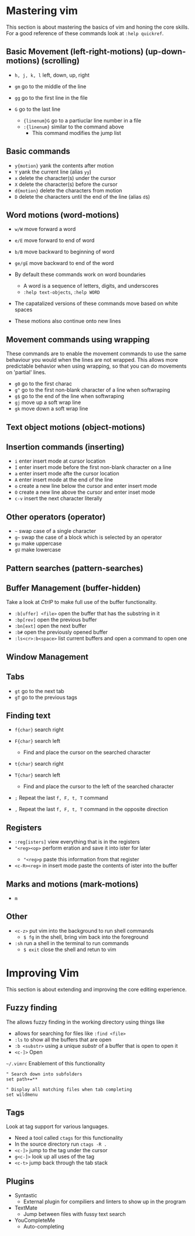 # Mastering vim

This section is about mastering the basics of vim and honing the core skills. For a good reference of these commands look at `:help quickref`.

## Basic Movement (left-right-motions) (up-down-motions) (scrolling)

* `h, j, k, l` left, down, up, right
* `gm` go to the middle of the line

* `gg` go to the first line in the file
* `G` go to the last line
  + `{linenum}G` go to a partiuclar line number in a file
  + `:{linenum}` similar to the command above
    - This command modifies the jump list

## Basic commands

* `y{motion}` yank the contents after motion
* `Y` yank the current line (alias `yy`)
* `x` delete the character(s) under the cursor
* `X` delete the character(s) before the cursor
* `d{motion}` delete the characters from motion
* `D` delete the characters until the end of the line (alias `d$`)

## Word motions (word-motions)

* `w/W` move forward a word
* `e/E` move forward to end of word
* `b/B` move backward to beginning of word
* `ge/gE` move backward to end of the word

* By default these commands work on word boundaries
  + A word is a sequence of letters, digits, and underscores
  + `:help text-objects`, `:help WORD`
* The capatalized versions of these commands move based on white spaces
* These motions also continue onto new lines

## Movement commands using wrapping

These commands are to enable the movement commands to use the same behaviour you would when the lines are not wrapped. This allows more predictable behavior when using wrapping, so that you can do movements on 'partial' lines.

* `g0` go to the first charac
* `g^` go to the first non-blank character of a line when softwraping
* `g$` go to the end of the line when softwraping
* `gj` move up a soft wrap line
* `gk` move down a soft wrap line

## Text object motions (object-motions)


## Insertion commands (inserting)

* `i` enter insert mode at cursor location
* `I` enter insert mode before the first non-blank character on a line
* `a` enter insert mode afte the cursor location
* `A` enter insert mode at the end of the line
* `o` create a new line below the cursor and enter insert mode
* `O` create a new line above the cursor and enter inset mode
* `c-v` insert the next character literally

## Other operators (operator)

* `~` swap case of a single character
* `g~` swap the case of a block which is selected by an operator
* `gu` make uppercase
* `gU` make lowercase

## Pattern searches (pattern-searches)

## Buffer Management (buffer-hidden)

Take a look at *CtrlP* to make full use of the buffer functionality.

* `:b[uffer] <file>` open the buffer that has the substring <file> in it
* `:bp[rev]` open the previous buffer
* `:bn[ext]` open the next buffer
* `:b#` open the previously opened buffer
* `:ls<cr>:b<space>` list current buffers and open a command to open one

## Window Management


## Tabs

* `gt` go to the next tab
* `gT` go to the previous tags

## Finding text

* `f{char}` search right
* `F{char}` search left
  + Find and place the cursor on the searched character

* `t{char}` search right
* `T{char}` search left
  + Find and place the cursor to the left of the searched character

* `;` Repeat the last `f, F, t, T` command
* `,` Repeat the last `f, F, t, T` command in the opposite direction

## Registers

* `:reg[isters]` view everything that is in the registers
* `"<reg><op>` perform <op>eration and save it into <reg>ister for later
  + `"<reg>p` paste this information from that register
* `<c-R><reg>` in insert mode paste the contents of <reg>ister into the buffer

## Marks and motions (mark-motions)

* `m`

## Other

* `<c-z>` put vim into the background to run shell commands
  + `$ fg` in the shell, bring vim back into the foreground
* `:sh` run a shell in the terminal to run commands
  + `$ exit` close the shell and retun to vim


# Improving Vim

This section is about extending and improving the core editing experience.

## Fuzzy finding
The allows fuzzy finding in the working directory using things like
* allows for searching for files like `:find <file>`
* `:ls` to show all the buffers that are open
* `:b <substr>` using a unique *substr* of a buffer that is open to open it
* `<c-]>` Open

`~/.vimrc` Enablement of this functionality
```vim
" Search down into subfolders
set path+=**

" Display all matching files when tab completing
set wildmenu
```

## Tags

Look at tag support for various languages.
* Need a tool called `ctags` for this functionality
* In the source directory run `ctags -R .`
* `<c-]>` jump to the tag under the cursor
* `g<c-]>` look up all uses of the tag
* `<c-t>` jump back through the tab stack

## Plugins
* Syntastic
  - External plugin for compiliers and linters to show up in the program
* TextMate
  - Jump between files with fussy text search
* YouCompleteMe
  - Auto-completing
